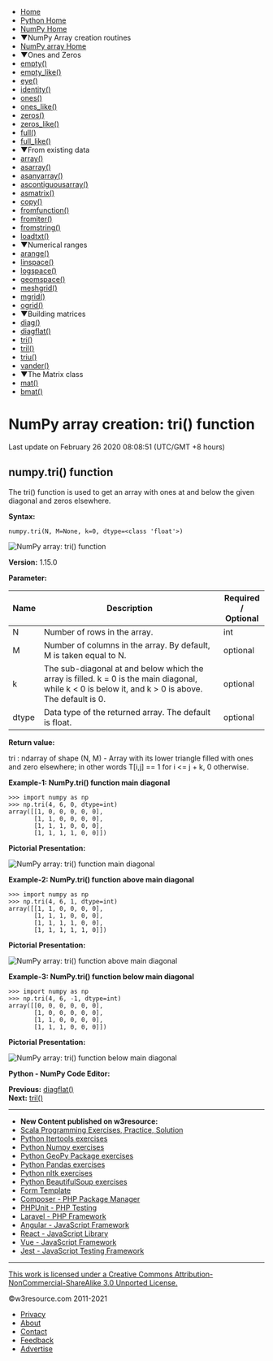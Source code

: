  


- [Home](/index.php)
- [Python Home](/python/python-tutorial.php)
- [NumPy Home](/numpy/index.php)
- ▼NumPy Array creation routines
- [NumPy array Home](/numpy/array-creation/index.php)
- ▼Ones and Zeros
- [empty()](/numpy/array-creation/empty.php)
- [empty_like()](/numpy/array-creation/empty_like.php)
- [eye()](/numpy/array-creation/eye.php)
- [identity()](/numpy/array-creation/identity.php)
- [ones()](/numpy/array-creation/ones.php)
- [ones_like()](/numpy/array-creation/ones_like.php)
- [zeros()](/numpy/array-creation/zeros.php)
- [zeros_like()](/numpy/array-creation/zeros_like.php)
- [full()](/numpy/array-creation/full.php)
- [full_like()](/numpy/array-creation/full_like.php)
- ▼From existing data
- [array()](/numpy/array-creation/array.php)
- [asarray()](/numpy/array-creation/asarray.php)
- [asanyarray()](/numpy/array-creation/asanyarray.php)
- [ascontiguousarray()](/numpy/array-creation/ascontiguousarray.php)
- [asmatrix()](/numpy/array-creation/asmatrix.php)
- [copy()](/numpy/array-creation/copy.php)
- [fromfunction()](/numpy/array-creation/fromfunction.php)
- [fromiter()](/numpy/array-creation/fromiter.php)
- [fromstring()](/numpy/array-creation/fromstring.php)
- [loadtxt()](/numpy/array-creation/loadtxt.php)
- ▼Numerical ranges
- [arange()](/numpy/array-creation/arange.php)
- [linspace()](/numpy/array-creation/linspace.php)
- [logspace()](/numpy/array-creation/logspace.php)
- [geomspace()](/numpy/array-creation/geomspace.php)
- [meshgrid()](/numpy/array-creation/meshgrid.php)
- [mgrid()](/numpy/array-creation/mgrid.php)
- [ogrid()](/numpy/array-creation/ogrid.php)
- ▼Building matrices
- [diag()](/numpy/array-creation/diag.php)
- [diagflat()](/numpy/array-creation/diagflat.php)
- [tri()](/numpy/array-creation/tri.php)
- [tril()](/numpy/array-creation/tril.php)
- [triu()](/numpy/array-creation/triu.php)
- [vander()](/numpy/array-creation/vander.php)
- ▼The Matrix class
- [mat()](/numpy/array-creation/mat.php)
- [bmat()](/numpy/array-creation/bmat.php)

# NumPy array creation: tri() function

Last update on February 26 2020 08:08:51 (UTC/GMT +8 hours)

<span class="underline"></span>

<span class="underline"></span>

## numpy.tri() function

The tri() function is used to get an array with ones at and below the given diagonal and zeros elsewhere.

**Syntax:**

    numpy.tri(N, M=None, k=0, dtype=<class 'float'>)

![NumPy array: tri() function](https://www.w3resource.com/w3r_images/numpy-tri-function-image-a.png)

**Version:** 1.15.0

**Parameter:**

<table><thead><tr class="header"><th>Name</th><th>Description</th><th>Required /<br />
Optional</th></tr></thead><tbody><tr class="odd"><td>N</td><td>Number of rows in the array.</td><td>int</td></tr><tr class="even"><td>M</td><td>Number of columns in the array. By default, M is taken equal to N.</td><td>optional</td></tr><tr class="odd"><td>k</td><td>The sub-diagonal at and below which the array is filled. k = 0 is the main diagonal, while k &lt; 0 is below it, and k &gt; 0 is above. The default is 0.</td><td>optional</td></tr><tr class="even"><td>dtype</td><td>Data type of the returned array. The default is float.</td><td>optional</td></tr></tbody></table>

**Return value:**

tri : ndarray of shape (N, M) - Array with its lower triangle filled with ones and zero elsewhere; in other words T\[i,j\] == 1 for i &lt;= j + k, 0 otherwise.

**Example-1: NumPy.tri() function main diagonal**

    >>> import numpy as np
    >>> np.tri(4, 6, 0, dtype=int)
    array([[1, 0, 0, 0, 0, 0],
           [1, 1, 0, 0, 0, 0],
           [1, 1, 1, 0, 0, 0],
           [1, 1, 1, 1, 0, 0]])

**Pictorial Presentation:**

![NumPy array: tri() function main diagonal](https://www.w3resource.com/w3r_images/numpy-tri-function-main-diagonal.png)

**Example-2: NumPy.tri() function above main diagonal**

    >>> import numpy as np
    >>> np.tri(4, 6, 1, dtype=int)
    array([[1, 1, 0, 0, 0, 0],
           [1, 1, 1, 0, 0, 0],
           [1, 1, 1, 1, 0, 0],
           [1, 1, 1, 1, 1, 0]])

**Pictorial Presentation:**

![NumPy array: tri() function above main diagonal](https://www.w3resource.com/w3r_images/numpy-tri-function-above-main-diagonal.png)

**Example-3: NumPy.tri() function below main diagonal**

    >>> import numpy as np
    >>> np.tri(4, 6, -1, dtype=int)
    array([[0, 0, 0, 0, 0, 0],
           [1, 0, 0, 0, 0, 0],
           [1, 1, 0, 0, 0, 0],
           [1, 1, 1, 0, 0, 0]])

**Pictorial Presentation:**

![NumPy array: tri() function below main diagonal](https://www.w3resource.com/w3r_images/numpy-tri-function-below-main-diagonal.png)

**Python - NumPy Code Editor:**

**Previous:** [diagflat()](https://www.w3resource.com/numpy/array-creation/diagflat.php)  
**Next:** [tril()](https://www.w3resource.com/numpy/array-creation/tril.php)

---

<span class="underline"></span>

- **New Content published on w3resource:**
- [Scala Programming Exercises, Practice, Solution](https://www.w3resource.com/scala-exercises/index.php)
- [Python Itertools exercises](https://www.w3resource.com/python-exercises/itertools/index.php)
- [Python Numpy exercises](https://www.w3resource.com/python-exercises/numpy/index.php)
- [Python GeoPy Package exercises](https://www.w3resource.com/python-exercises/geopy/index.php)
- [Python Pandas exercises](https://www.w3resource.com/python-exercises/pandas/index.php)
- [Python nltk exercises](https://www.w3resource.com/python-exercises/nltk/index.php)
- [Python BeautifulSoup exercises](https://www.w3resource.com/python-exercises/BeautifulSoup/index.php)
- [Form Template](https://www.w3resource.com/form-template/)
- [Composer - PHP Package Manager](https://www.w3resource.com/php/composer/a-gentle-introduction-to-composer.php)
- [PHPUnit - PHP Testing](https://www.w3resource.com/php/PHPUnit/a-gentle-introduction-to-unit-test-and-testing.php)
- [Laravel - PHP Framework](https://www.w3resource.com/laravel/laravel-tutorial.php)
- [Angular - JavaScript Framework](https://www.w3resource.com/angular/getting-started-with-angular.php)
- [React - JavaScript Library](https://www.w3resource.com/react/react-js-overview.php)
- [Vue - JavaScript Framework](https://www.w3resource.com/vue/installation.php)
- [Jest - JavaScript Testing Framework](https://www.w3resource.com/jest/jest-getting-started.php)

---

<span class="underline"></span>

<span class="underline"></span>

<span class="underline"></span>

[This work is licensed under a Creative Commons Attribution-NonCommercial-ShareAlike 3.0 Unported License.](https://creativecommons.org/licenses/by-nc-sa/3.0/deed.en_US)

©w3resource.com 2011-2021

- [Privacy](https://www.w3resource.com/privacy.php)
- [About](https://www.w3resource.com/about.php)
- [Contact](https://www.w3resource.com/contact.php)
- [Feedback](https://www.w3resource.com/feedback.php)
- [Advertise](https://www.w3resource.com/advertise.php)

